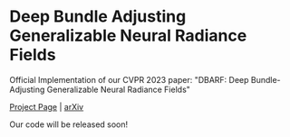 # Deep Bundle Adjusting Generalizable Neural Radiance Fields
Official Implementation of our CVPR 2023 paper: "DBARF: Deep Bundle-Adjusting Generalizable Neural Radiance Fields"

[Project Page](https://aibluefisher.github.io/dbarf/) | [arXiv](https://arxiv.org/abs/2303.14478)

Our code will be released soon!
